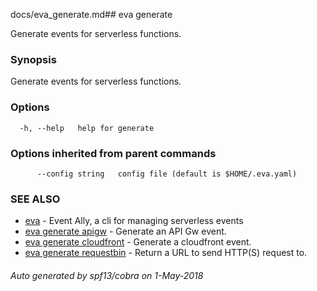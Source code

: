 docs/eva_generate.md## eva generate

Generate events for serverless functions.

### Synopsis

Generate events for serverless functions.

### Options

```
  -h, --help   help for generate
```

### Options inherited from parent commands

```
      --config string   config file (default is $HOME/.eva.yaml)
```

### SEE ALSO

* [eva](eva.md)	 - Event Ally, a cli for managing serverless events
* [eva generate apigw](eva_generate_apigw.md)	 - Generate an API Gw event.
* [eva generate cloudfront](eva_generate_cloudfront.md)	 - Generate a cloudfront event.
* [eva generate requestbin](eva_generate_requestbin.md)	 - Return a URL to send HTTP(S) request to.

###### Auto generated by spf13/cobra on 1-May-2018
